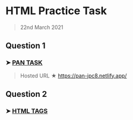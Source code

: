 # HTML Practice Task

> 22nd March 2021

## Question 1

###   ➤ [PAN TASK](PAN%20TASK/README.md)
   
   > Hosted URL ★ https://pan-jpc8.netlify.app/

## Question 2

###  ➤ [HTML TAGS](HTML%20TAGS/README.md)
